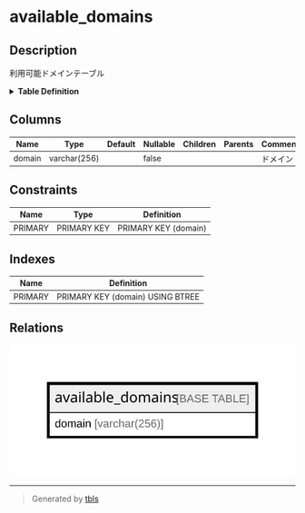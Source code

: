 # available_domains

## Description

利用可能ドメインテーブル

<details>
<summary><strong>Table Definition</strong></summary>

```sql
CREATE TABLE `available_domains` (
  `domain` varchar(256) NOT NULL COMMENT 'ドメイン',
  PRIMARY KEY (`domain`)
) ENGINE=InnoDB DEFAULT CHARSET=utf8mb4 COLLATE=utf8mb4_general_ci COMMENT='利用可能ドメインテーブル'
```

</details>

## Columns

| Name | Type | Default | Nullable | Children | Parents | Comment |
| ---- | ---- | ------- | -------- | -------- | ------- | ------- |
| domain | varchar(256) |  | false |  |  | ドメイン |

## Constraints

| Name | Type | Definition |
| ---- | ---- | ---------- |
| PRIMARY | PRIMARY KEY | PRIMARY KEY (domain) |

## Indexes

| Name | Definition |
| ---- | ---------- |
| PRIMARY | PRIMARY KEY (domain) USING BTREE |

## Relations

![er](available_domains.svg)

---

> Generated by [tbls](https://github.com/k1LoW/tbls)
